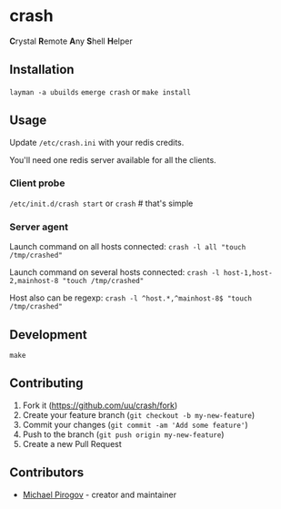 # crash

**C**rystal **R**emote **A**ny **S**hell **H**elper

## Installation

`layman -a ubuilds`
`emerge crash` or `make install`

## Usage

Update `/etc/crash.ini` with your redis credits.

You'll need one redis server available for all the clients.

### Client probe

`/etc/init.d/crash start`
or
`crash` # that's simple

### Server agent
Launch command on all hosts connected:
`crash -l all "touch /tmp/crashed"`

Launch command on several hosts connected:
`crash -l host-1,host-2,mainhost-8 "touch /tmp/crashed"`

Host also can be regexp:
`crash -l ^host.*,^mainhost-8$ "touch /tmp/crashed"`

## Development

`make`

## Contributing

1. Fork it (<https://github.com/uu/crash/fork>)
2. Create your feature branch (`git checkout -b my-new-feature`)
3. Commit your changes (`git commit -am 'Add some feature'`)
4. Push to the branch (`git push origin my-new-feature`)
5. Create a new Pull Request

## Contributors

- [Michael Pirogov](https://github.com/uu) - creator and maintainer
